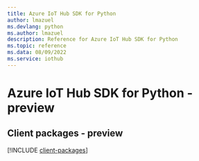 ```yaml
---
title: Azure IoT Hub SDK for Python
author: lmazuel
ms.devlang: python
ms.author: lmazuel
description: Reference for Azure IoT Hub SDK for Python
ms.topic: reference
ms.data: 08/09/2022
ms.service: iothub
---
```

# Azure IoT Hub SDK for Python - preview

## Client packages - preview
[!INCLUDE [client-packages](iot-hub-client-index.md)]